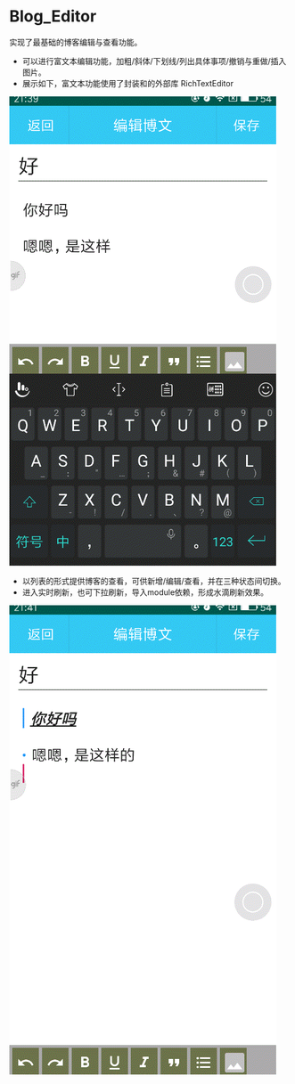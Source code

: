# Blog_Editor
实现了最基础的博客编辑与查看功能。
- 可以进行富文本编辑功能，加粗/斜体/下划线/列出具体事项/撤销与重做/插入图片。
- 展示如下，富文本功能使用了封装和的外部库 RichTextEditor

![](\text_edit.gif)
- 以列表的形式提供博客的查看，可供新增/编辑/查看，并在三种状态间切换。
- 进入实时刷新，也可下拉刷新，导入module依赖，形成水滴刷新效果。

![](\save_and_review.gif)

